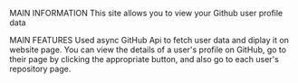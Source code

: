 MAIN INFORMATION
This site allows you to view your Github user profile data

MAIN FEATURES
Used async GitHub Api to fetch user data and diplay it on website page.
You can view the details of a user's profile on GitHub, go to their page by clicking the appropriate button, and also go to each user's repository page.
